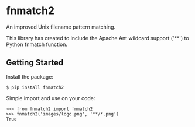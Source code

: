# fnmatch2

An improved Unix filename pattern matching.

This library has created to include the Apache Ant wildcard support ('**') to Python fnmatch function.

## Getting Started

Install the package:

    $ pip install fnmatch2

Simple import and use on your code:

    >>> from fnmatch2 import fnmatch2
    >>> fnmatch2('images/logo.png', '**/*.png')
    True

